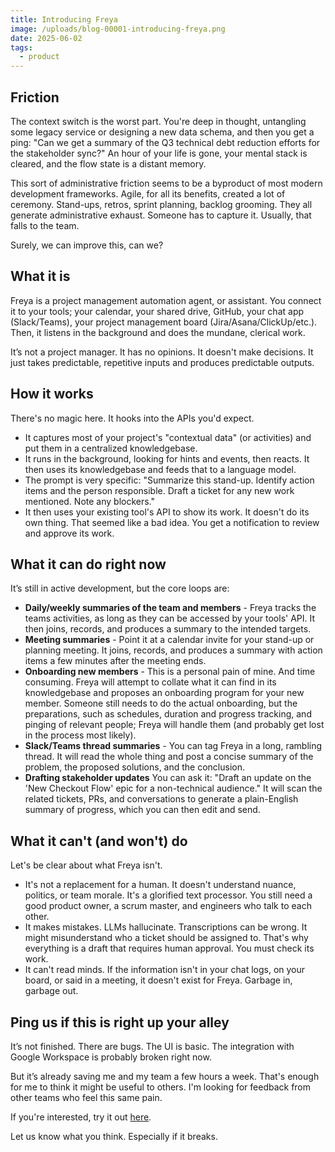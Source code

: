 ```yaml
---
title: Introducing Freya
image: /uploads/blog-00001-introducing-freya.png
date: 2025-06-02
tags:
  - product
---
```


## Friction

The context switch is the worst part. You're deep in thought, untangling some legacy service or designing a new data schema, and then you get a ping: "Can we get a summary of the Q3 technical debt reduction efforts for the stakeholder sync?" An hour of your life is gone, your mental stack is cleared, and the flow state is a distant memory.

This sort of administrative friction seems to be a byproduct of most modern development frameworks. Agile, for all its benefits, created a lot of ceremony. Stand-ups, retros, sprint planning, backlog grooming. They all generate administrative exhaust. Someone has to capture it. Usually, that falls to the team.

Surely, we can improve this, can we?

## What it is

Freya is a project management automation agent, or assistant. You connect it to your tools; your calendar, your shared drive, GitHub, your chat app (Slack/Teams), your project management board (Jira/Asana/ClickUp/etc.). Then, it listens in the background and does the mundane, clerical work.

It’s not a project manager. It has no opinions. It doesn't make decisions. It just takes predictable, repetitive inputs and produces predictable outputs.

## How it works

There's no magic here. It hooks into the APIs you'd expect.

- It captures most of your project's "contextual data" (or activities) and put them in a centralized knowledgebase.
- It runs in the background, looking for hints and events, then reacts. It then uses its knowledgebase and feeds that to a language model.
- The prompt is very specific: "Summarize this stand-up. Identify action items and the person responsible. Draft a ticket for any new work mentioned. Note any blockers."
- It then uses your existing tool's API to show its work. It doesn't do its own thing. That seemed like a bad idea. You get a notification to review and approve its work.

## What it can do right now

It’s still in active development, but the core loops are:

- **Daily/weekly summaries of the team and members** - Freya tracks the teams activities, as long as they can be accessed by your tools' API. It then joins, records, and produces a summary to the intended targets.
- **Meeting summaries** - Point it at a calendar invite for your stand-up or planning meeting. It joins, records, and produces a summary with action items a few minutes after the meeting ends.
- **Onboarding new members** - This is a personal pain of mine. And time consuming. Freya will attempt to collate what it can find in its knowledgebase and proposes an onboarding program for your new member. Someone still needs to do the actual onboarding, but the preparations, such as schedules, duration and progress tracking, and pinging of relevant people; Freya will handle them (and probably get lost in the process most likely).
- **Slack/Teams thread summaries** - You can tag Freya in a long, rambling thread. It will read the whole thing and post a concise summary of the problem, the proposed solutions, and the conclusion.
- **Drafting stakeholder updates** You can ask it: "Draft an update on the 'New Checkout Flow' epic for a non-technical audience." It will scan the related tickets, PRs, and conversations to generate a plain-English summary of progress, which you can then edit and send.

## What it can't (and won't) do

Let's be clear about what Freya isn't.

- It's not a replacement for a human. It doesn't understand nuance, politics, or team morale. It's a glorified text processor. You still need a good product owner, a scrum master, and engineers who talk to each other.
- It makes mistakes. LLMs hallucinate. Transcriptions can be wrong. It might misunderstand who a ticket should be assigned to. That's why everything is a draft that requires human approval. You must check its work.
- It can't read minds. If the information isn't in your chat logs, on your board, or said in a meeting, it doesn't exist for Freya. Garbage in, garbage out.

## Ping us if this is right up your alley

It’s not finished. There are bugs. The UI is basic. The integration with Google Workspace is probably broken right now.

But it’s already saving me and my team a few hours a week. That's enough for me to think it might be useful to others. I'm looking for feedback from other teams who feel this same pain.

If you're interested, try it out [here](https://prism-chi-lovat.vercel.app/).

Let us know what you think. Especially if it breaks.
